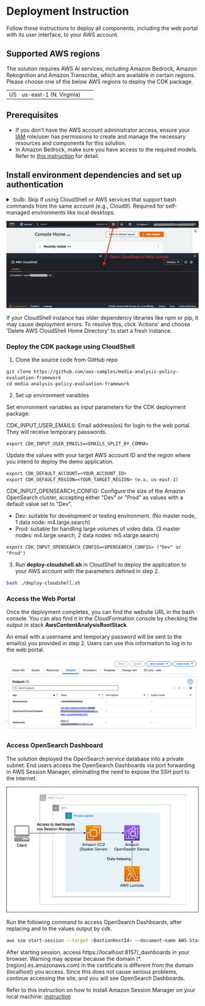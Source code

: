 # Deployment Instruction
Follow these instructions to deploy all components, including the web portal with its user interface, to your AWS account.

## Supported AWS regions
The solution requires AWS AI services, including Amazon Bedrock, Amazon Rekognition and Amazon Transcribe, which are available in certain regions. Please choose one of the below AWS regions to deploy the CDK package.

|||||
---------- | ---------- | ---------- | ---------- |
US | us-east-1 (N. Virginia) | ||

## Prerequisites

- If you don't have the AWS account administrator access, ensure your [IAM](https://aws.amazon.com/iam/) role/user has permissions to create and manage the necessary resources and components for this solution.
- In Amazon Bedrock, make sure you have access to the required models. Refer to [this instruction](https://catalog.workshops.aws/building-with-amazon-bedrock/en-US/prerequisites/bedrock-setup) for detail.

## Install environment dependencies and set up authentication

<details><summary>
:bulb: Skip if using CloudShell or AWS services that support bash commands from the same account (e.g., Cloud9). Required for self-managed environments like local desktops.
</summary>

- [ ] Install Node.js
https://nodejs.org/en/download/

- [ ] Install Python 3.8+
https://www.python.org/downloads/

- [ ] Install Git
https://github.com/git-guides/install-git

- [ ] Install Pip
```sh
python -m ensurepip --upgrade
```

- [ ] Install Python Virtual Environment
```sh
pip install virtualenv
```


- [ ] Setup the AWS CLI authentication
```sh
aws configure                                                                     
 ```                      
</details>

![Open CloudShell](static/cloudshell.png)

If your CloudShell instance has older dependency libraries like npm or pip, it may cause deployment errors. To resolve this, click 'Actions' and choose 'Delete AWS CloudShell Home Directory' to start a fresh instance.

### Deploy the CDK package using CloudShell
1. Clone the source code from GitHub repo 

```
git clone https://github.com/aws-samples/media-analysis-policy-evaluation-framework
cd media-analysis-policy-evaluation-framework
```

2. Set up environment varaibles 

Set environment variables as input parameters for the CDK deployment package:

CDK_INPUT_USER_EMAILS: Email address(es) for login to the web portal. They will receive temporary passwords.
```
export CDK_INPUT_USER_EMAILS=<EMAILS_SPLIT_BY_COMMA>
```
Update the values with your target AWS account ID and the region where you intend to deploy the demo application.
```
export CDK_DEFAULT_ACCOUNT=<YOUR_ACCOUNT_ID>
export CDK_DEFAULT_REGION=<YOUR_TARGET_REGION> (e.x, us-east-1)
```
CDK_INPUT_OPENSEARCH_CONFIG: Configure the size of the Amazon OpenSearch cluster, accepting either "Dev" or "Prod" as values with a default value set to "Dev".
- Dev: suitable for development or testing environment. (No master node, 1 data node: m4.large.search)
- Prod: suitable for handling large volumes of video data. (3 master nodes: m4.large.search, 2 data nodes: m5.xlarge.search)
```
export CDK_INPUT_OPENSEARCH_CONFIG=<OPENSEARCH_CONFIG> ("Dev" or "Prod")
```


3. Run **deploy-cloudshell.sh** in CloudShell to deploy the application to your AWS account with the parameters defined in step 2.
```sh
bash ./deploy-cloudshell.sh
```

### Access the Web Portal
Once the deployment completes, you can find the website URL in the bash console. You can also find it in the CloudFormation console by checking the output in stack **AwsContentAnalysisRootStack**.

An email with a username and temporary password will be sent to the email(s) you provided in step 2. Users can use this information to log in to the web portal.

![CloudFormation stack output](static/cloudformation-stack-output.png)

### Access OpenSearch Dashboard
The solution deployed the OpenSearch service database into a private subnet. End users access the OpenSearch Dashboards via port forwarding in AWS Session Manager, eliminating the need to expose the SSH port to the internet.

![CloudFormation stack output](static/opensearch-vpc-cdk.png)

Run the following command to access OpenSearch Dashboards, after replacing <BastionHostId> and <OpenSearchDomainEndpoint> to the values output by cdk.
```sh
aws ssm start-session --target <BastionHostId> --document-name AWS-StartPortForwardingSessionToRemoteHost --parameters '{"portNumber":["443"],"localPortNumber":["8157"], "host":["<OpenSearchDomainEndpoint>"]}'
```
After starting session, access https://localhost:8157/_dashboards in your browser. Warning may appear because the domain (*.[region].es.amazonaws.com) in the certificate is different from the domain (localhost) you access. Since this does not cause serious problems, continue accessing the site, and you will see OpenSearch Dashboards.

Refer to this instruction on how to install Amazon Session Manager on your local machine: [instruction](https://docs.aws.amazon.com/systems-manager/latest/userguide/session-manager-working-with-install-plugin.html)